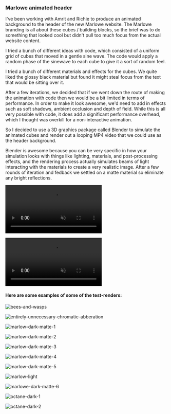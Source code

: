 ### Marlowe animated header

I've been working with Amrit and Richie to produce an animated background to the header of the new Marlowe website. The Marlowe branding is all about these cubes / building blocks, so the brief was to do something that looked cool but didn't pull too much focus from the actual website content.

I tried a bunch of different ideas with code, which consisted of a uniform grid of cubes that moved in a gentle sine wave. The code would apply a random phase of the sinewave to each cube to give it a sort of random feel.

I tried a bunch of different materials and effects for the cubes. We quite liked the glossy black material but found it might steal focus from the text that would be sitting over it. 

After a few iterations, we decided that if we went down the route of making the animation with code then we would be a bit limited in terms of performance. In order to make it look awesome, we'd need to add in effects such as soft shadows, ambient occlusion and depth of field. While this is all very possible with code, it does add a significant performance overhead, which I thought was overkill for a non-interactive animation.

So I decided to use a 3D graphics package called Blender to simulate the animated cubes and render out a looping MP4 video that we could use as the header background.

Blender is awesome because you can be very specific in how your simulation looks with things like lighting, materials, and post-processing effects, and the rendering process actually simulates beams of light interacting with the materials to create a very realistic image. After a few rounds of iteration and fedback we settled on a matte material so eliminate any bright reflections.

<p><video src="dark.mp4" controls muted autoplay loop></video></p>

<p><video src="light.mp4" controls muted autoplay loop></video></p>

#### Here are some examples of some of the test-renders:

![bees-and-wasps](bees-and-wasps.jpeg)

![entirely-unnecessary-chromatic-abberation](entirely-unnecessary-chromatic-abberation.jpeg)

![marlow-dark-matte-1](marlow-dark-matte-1.jpeg)

![marlow-dark-matte-2](marlow-dark-matte-2.jpeg)

![marlow-dark-matte-3](marlow-dark-matte-3.jpeg)

![marlow-dark-matte-4](marlow-dark-matte-4.jpeg)

![marlow-dark-matte-5](marlow-dark-matte-5.jpeg)

![marlow-light](marlow-light.jpeg)

![marlowe-dark-matte-6](marlowe-dark-matte-6.jpeg)

![octane-dark-1](octane-dark-1.jpeg)

![octane-dark-2](octane-dark-2.jpeg)
